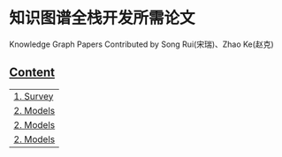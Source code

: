 # 知识图谱全栈开发所需论文
Knowledge Graph Papers
Contributed by Song Rui(宋瑞)、Zhao Ke(赵克)

## [Content](#content)

<table>
<tr><td colspan="2"><a href="#实体识别">1. Survey</a></td></tr> 
<tr><td colspan="2"><a href="#关系抽取">2. Models</a></td></tr>
<tr><td colspan="2"><a href="#实体关系联合抽取">2. Models</a></td></tr>
<tr><td colspan="2"><a href="#问答">2. Models</a></td></tr>
</table>
